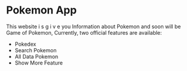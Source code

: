# Pokemon App

This website i s g i v e you Information about Pokemon and soon will be Game of Pokemon,
Currently, two official features are available:

- Pokedex
- Search Pokemon
- All Data Pokemon
- Show More Feature
